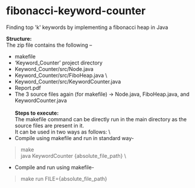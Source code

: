 # fibonacci-keyword-counter
Finding top 'k' keywords by implementing a fibonacci heap in Java

<b>Structure:</b> \
The zip file contains the following – 
* makefile 
* ‘Keyword_Counter’ project directory
* Keyword_Counter/src/Node.java
* Keyword_Counter/src/FiboHeap.java \
* Keyword_Counter/src/KeywordCounter.java 
* Report.pdf 
* The 3 source files again (for makefile)	-> Node.java, FiboHeap.java, and KeywordCounter.java \
\
<b>Steps to execute:</b> \
The makefile command can be directly run in the main directory as the source files are present in it. \
It can be used in two ways as follows: \
* Compile using makefile and run in standard way-
> make \
> java   KeywordCounter   {absolute_file_path} \
* Compile and run using makefile-
> make  run  FILE={absolute_file_path}
